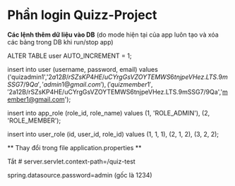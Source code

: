 # Phần login Quizz-Project

**Các lệnh thêm dữ liệu vào DB**
(do mode hiện tại của app luôn tạo và xóa các bảng trong DB khi run/stop app)

ALTER TABLE user AUTO_INCREMENT = 1;

insert into user (username, password, email) values
('quizadmin1','$2a$12$B/rSZsKP4HE/uCYrgGsVZOYTEMWS6tnjpeVHez.LTS.9mSSG7/9Qa','admin1@gmail.com'),
('quizmember1','$2a$12$B/rSZsKP4HE/uCYrgGsVZOYTEMWS6tnjpeVHez.LTS.9mSSG7/9Qa','member1@gmail.com');

insert into app_role (role_id, role_name) values
(1, 'ROLE_ADMIN'),
(2, 'ROLE_MEMBER');

insert into user_role (id, user_id, role_id) values
(1, 1, 1),
(2, 1, 2),
(3, 2, 2);


** Thay đổi trong file application.properties **

 Tắt # server.servlet.context-path=/quiz-test

 spring.datasource.password=admin (gốc là 1234)